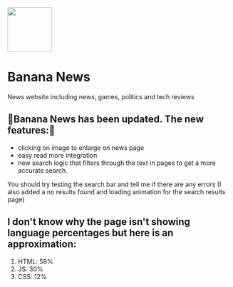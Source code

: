 <img src="https://github.com/banana-news/banana/assets/91766342/0892b7f9-68f3-409a-985d-62d6318c099c" height="100" width="100">

  # Banana News
News website including news, games, politics and tech reviews


## 🎉Banana News has been updated. The new features:🎉
- clicking on image to enlarge on news page
- easy read more integration
- new search logic that filters through the text in pages to get a more accurate search.

You should try testing the search bar and tell me if there are any errors
(I also added a no results found and loading animation for the search results page)


## I don't know why the page isn't showing language percentages but here is an approximation:
1. HTML: 58%
2. JS: 30%
3. CSS: 12%



